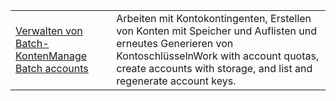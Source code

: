 |  |  |
|---------|---------|
| <span data-ttu-id="55b16-101">[Verwalten von Batch-Konten][1]</span><span class="sxs-lookup"><span data-stu-id="55b16-101">[Manage Batch accounts][1]</span></span> | <span data-ttu-id="55b16-102">Arbeiten mit Kontokontingenten, Erstellen von Konten mit Speicher und Auflisten und erneutes Generieren von Kontoschlüsseln</span><span class="sxs-lookup"><span data-stu-id="55b16-102">Work with account quotas, create accounts with storage, and list and regenerate account keys.</span></span> |

[1]: https://azure.microsoft.com/resources/samples/batch-java-manage-batch-accounts/